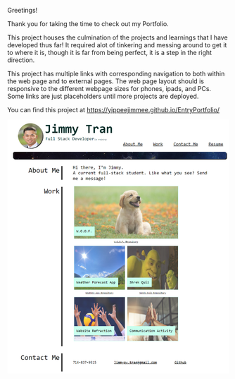 Greetings!

Thank you for taking the time to check out my Portfolio.

This project houses the culmination of the projects and learnings that
I have developed thus far! It required alot of tinkering and messing
around to get it to where it is, though it is far from being perfect,
it is a step in the right direction.

This project has multiple links with corresponding navigation to both
within the web page and to external pages. The web page layout should
is responsive to the different webpage sizes for phones, ipads, and
PCs. Some links are just placeholders until more projects are deployed.

You can find this project at
https://yippeejimmee.github.io/EntryPortfolio/

![alt text](./assets/images/screenshot.png)
